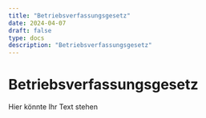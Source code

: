 ```yaml
---
title: "Betriebsverfassungsgesetz"
date: 2024-04-07
draft: false
type: docs
description: "Betriebsverfassungsgesetz"
---
```


# Betriebsverfassungsgesetz

Hier könnte Ihr Text stehen
